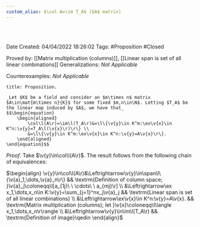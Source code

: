 ```yaml
---
custom_alias: $\col A=\im T_A$ ($A$ matrix)
---
```


<br />
<br />

Date Created: 04/04/2022 18:26:02
Tags: #Proposition #Closed

Proved by: [[Matrix multiplication (columns)]], [[Linear span is set of all linear combinations]]
Generalizations: _Not Applicable_

Counterexamples: _Not Applicable_

``` ad-Proposition
title: Proposition.

_Let $K$ be a field and consider an $m\times n$ matrix $A\in\mat{m\times n}{K}$ for some fixed $m,n\in\N$. Letting $T_A$ be the linear map induced by $A$, we have that_
$$\begin{equation}
    \begin{aligned}
        \col\l(A\r)=\im\l(T_A\r)&=\l\{\v{y}\in K^m:\ex\v{x}\in K^n:\v{y}=T_A\l(\v{x}\r)\r\} \\
        &=\l\{\v{y}\in K^m:\ex\v{x}\in K^n:\v{y}=A\v{x}\r\}.
    \end{aligned}
\end{equation}$$

```

_Proof_. Take $\v{y}\in\col\l(A\r)$. The result follows from the following chain of equivalences:

$\begin{align}
    \v{y}\in\col\l(A\r)&\Leftrightarrow\v{y}\in\span\l\{\v{a}_1,\dots,\v{a}_n\r\} && \textrm{Definition of column space; }\v{a}_j\coloneqq\l[a_{1j}\ \ \cdots\ \ a_{mj}\r] \\
    &\Leftrightarrow\ex x_1,\dots,x_n\in K:\v{y}=\sum_{j=1}^nx_j\v{a}_j && \textrm{Linear span is set of all linear combinations} \\
    &\Leftrightarrow\ex\v{x}\in K^n:\v{y}=A\v{x}. && \textrm{Matrix multiplication (columns); let }\v{x}\coloneqq\l\langle x_1,\dots,x_n\r\rangle \\
    &\Leftrightarrow\v{y}\in\im\l(T_A\r) && \textrm{Definition of image}\qedin
\end{align}$
